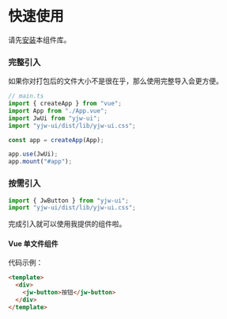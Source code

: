# 快速使用

请先[安装](#/doc/install)本组件库。

### 完整引入

如果你对打包后的文件大小不是很在乎，那么使用完整导入会更方便。

```javascript
// main.ts
import { createApp } from "vue";
import App from "./App.vue";
import JwUi from "yjw-ui";
import "yjw-ui/dist/lib/yjw-ui.css";

const app = createApp(App);

app.use(JwUi);
app.mount("#app");
```

### 按需引入

```javascript
import { JwButton } from "yjw-ui";
import "yjw-ui/dist/lib/yjw-ui.css";
```

完成引入就可以使用我提供的组件啦。

#### Vue 单文件组件

代码示例：

```html
<template>
  <div>
    <jw-button>按钮</jw-button>
  </div>
</template>
```
